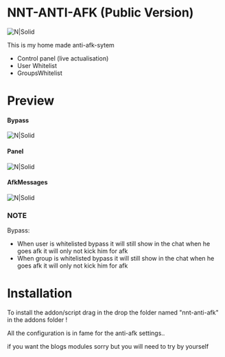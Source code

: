 # NNT-ANTI-AFK (Public Version)

![N|Solid](https://git.natsu-net.ca:8443/AikoSuzuki/Gmod-AntiAfk-PublicV/raw/branch/master/images/Screenshot_27.png)

This is my home made anti-afk-sytem
- Control panel (live actualisation)
- User Whitelist
- GroupsWhitelist

# Preview
#### Bypass
![N|Solid](https://git.natsu-net.ca:8443/AikoSuzuki/Gmod-AntiAfk-PublicV/raw/branch/master/images/Screenshot_26.png)
#### Panel
![N|Solid](https://git.natsu-net.ca:8443/AikoSuzuki/Gmod-AntiAfk-PublicV/raw/branch/master/images/Screenshot_29.png)
#### AfkMessages
![N|Solid](https://git.natsu-net.ca:8443/AikoSuzuki/Gmod-AntiAfk-PublicV/raw/branch/master/images/Screenshot_30.png)
### NOTE
Bypass:
  - When user is whitelisted bypass it will still show in the chat when he goes afk it will only not kick him for afk
  - When group is whitelisted bypass it will still show in the chat when he goes afk it will only not kick him for afk

# Installation

To install the addon/script drag in the drop the folder named "nnt-anti-afk" in the addons folder !

All the configuration is in fame for the anti-afk settings..

if you want the blogs modules sorry but you will need to try by yourself
